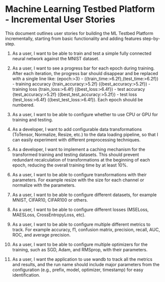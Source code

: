 # Machine Learning Testbed Platform - Incremental User Stories

This document outlines user stories for building the ML Testbed Platform incrementally, starting from basic functionality and adding features step-by-step.

1. As a user, I want to be able to train and test a simple fully connected neural network against the MNIST dataset. 

2. As a user, I want to see a progress bar for each epoch during training. After each iteration, the progress bar should disappear and be replaced with a single line like: {epoch:>3} - ({train_time:>6.2f},{test_time:>6.2f}) - training accuracy {train_accuracy:>5.2f} ({best_accuracy:>5.2f}) - training loss {train_loss:>6.4f} ({best_loss:>6.4f}) - test accuracy {test_accuracy:>5.2f} ({best_test_accuracy:>5.2f}) - test loss {test_loss:>6.4f} ({best_test_loss:>6.4f}). Each epoch should be numbered.

3. As a user, I want to be able to configure whether to use CPU or GPU for training and testing.
4. As a developer, I want to add configurable data transformations (ToTensor, Normalize, Resize, etc.) to the data loading pipeline, so that I can easily experiment with different preprocessing techniques.

5. As a developer, I want to implement a caching mechanism for the transformed training and testing datasets. This should prevent redundant recalculation of transformations at the beginning of each epoch, reducing the overall training time by at least 10%.
6. As a user, I want to be able to configure transformations with their parameters. For example resize with the size for each channel or normalize with the parameters.

7. As a user, I want to be able to configure different datasets, for example MNIST, CIFAR10, CIFAR100 or others.

8. As a user, I want to be able to configure different losses (MSELoss, MAESLoss, CrossEntropyLoss, etc).

9. As a user, I want to be able to configure multiple different metrics to track. For example accuracy, f1, confusion matrix, precision, recall, AUC, ROC, and average precision.

10. As a user, I want to be able to configure multiple optimizers for the training, such as SGD, Adam, and RMSprop, with their parameters.

11. As a user, I want the application to use wandb to track all the metrics and results, and the run name should include major parameters from the configuration (e.g., prefix, model, optimizer, timestamp) for easy identification.
